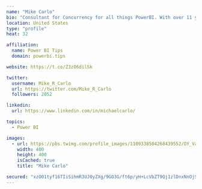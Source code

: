 ```yaml
---
name: "Mike Carlo"
bio: "Consultant for Concurrency for all things PowerBI. With over 11 years of data experience I'm making waves by deploying PowerBI into local Milwaukee Companies."
location: United States
type: "profile"
heat: 32

affiliation:
  name: Power BI Tips
  domain: powerbi.tips

website: https://t.co/Z3zO6dilSk

twitter:
  username: Mike_R_Carlo
  url: https://twitter.com/Mike_R_Carlo
  followers: 2052

linkedin:
  url: https://www.linkedin.com/in/michaelcarlo/

topics:
  - Power BI

images:
  - url: https://pbs.twimg.com/profile_images/1109338504268439552/OY_Va867_400x400.jpg
    width: 400
    height: 400
    isCached: true
    title: "Mike Carlo"

secured: "xzO01tyf16TIiSihmR3UJ0yZXg/9GO3G/ft6p/yH+LcVbZT9Qj1zlDnxNnOjSLNOEO6FrorCSTOTIfMFwE6brHT5Sa5h29+Ho5/qW7trFFgqwh7SLF/mRqkYbZcswHLbzF1WCLipuqWVp6jJKj/YDR5ztFIgnHpVeJpvt0zNE8rMToQ50GyoHSwRHxiyip1t7mUzpC5b4vLTt4KHYMsJp53ZVvKDCbphDncskFk0+zJ/fgbQuWWTj8DQK3TxEKJMFFwAbuOSZe+XS+ntBcQTgfj0emWjBJPCd5wuLS094eJsrvHDqx5lytblFeiPF2+cpVfhwaQnAXp2vFNzI8MvtnkGrtonl2K3gxAdX8OVo0TWFvdzgLelPOk6rqM/qmXyQo4FEpy8DG6Pp4j4bu3Lb2MuGCOsqXaup82mooAdpaQ=;UvGmYubmXoQntK8BZ/e/Xg=="
---
```


